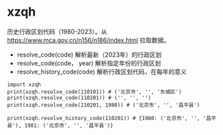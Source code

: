 # xzqh

历史行政区划代码（1980-2023）。从 https://www.mca.gov.cn/n156/n186/index.html 拉取数据。

- resolve_code(code) 解析最新（2023年）的行政区划
- resolve_code(code， year) 解析指定年份的行政区划
- resolve_history_code(code) 解析行政区划代码，在每年的意义

```
import xzqh
print(xzqh.resolve_code(110101)) # ('北京市', '', '东城区')
print(xzqh.resolve_code(110201)) # ('', '', '')
print(xzqh.resolve_code(110201, 1980)) # ('北京市', '', '昌平县')

print(xzqh.resolve_history_code(110201)) # {1980: ('北京市', '', '昌平县'), 1981: ('北京市', '', '昌平县')}
```

